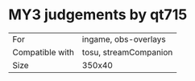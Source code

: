 # MY3 judgements by qt715

<!-- add dl link here -->

|||
| ------------- | ------------- |
| For | ingame, obs-overlays |
| Compatible with | tosu, streamCompanion |
| Size |  350x40 |

<!-- add previews here -->
